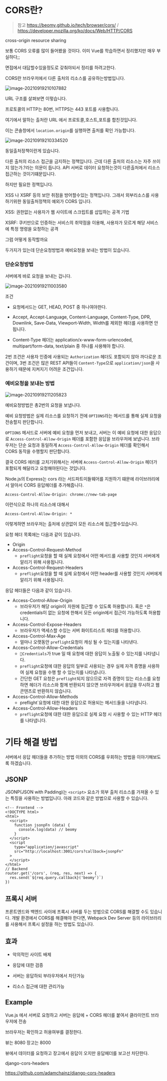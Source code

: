 # CORS란?

> 참고 https://beomy.github.io/tech/browser/cors/ / https://developer.mozilla.org/ko/docs/Web/HTTP/CORS

cross-origin resource sharing

보통 CORS 오류를 많이 들어봤을 것이다. 이미 Vue를 학습하면서 정리했지만 매우 부실하다;;

면접에서 대답할수있을정도로 갖춰야되서 정리를 하려고한다.



CORS란 브라우저에서 다른 출처의 리소스를 공유하는방법입니다.



![image-20210919210107882](CORS란.assets/image-20210919210107882.png)

URL 구조를 살펴보면 이렇습니다.

프로토콜의 HTTP는 80번, HTTPS는 443 포트를 사용합니다.



여기에서 말하는 출처란 URL 에서 프로토콜,호스트,포트를 합친것입니다.

이는 콘솔창에서  `location.origin`를 실행하면 출처를 확인 가능합니다.

![image-20210919210334520](CORS란.assets/image-20210919210334520.png)

동일출처정책이란게 있습니다.

다른 출처의 리소스 접근을 금지하는 정책입니다. 근데 다른 출처의 리소스는 자주 쓰이지 않는가.?라는 의문이 듭니다. API 서버로 데이터 요청하는것이 다른출처에서 리소스 접근하는 것이기떄문입니다.

하지만 필요한 정책입니다.

XSS 나 XSRF 등의 보안 취점을 방어할수있는 정책입니다. 그래서 외부리소스를 사용하기위한 동일출처정책의 예외가 CORS 입니다.

XSS: 권한없는 사용자가 웹 사이트에 스크립트를 삽입하는 공격 기법

XSRF: 쿠키만으로 인증하는 서비스의 취약점을 이용해, 사용자가 모르게 해당 서비스에 특정 명령을 요청하는 공격



그럼 어떻게 동작할까요

두가지가 있는데 단순요청방법과 예비요청을 보내는 방법이 있습니다.



### 단순요청방법

서버에게 바로 요청을 보내는 겁니다.

![image-20210919211003580](CORS란.assets/image-20210919211003580.png)



조건

- 요청메서드는 GET, HEAD, POST 중 하나여야한다.
- Accept, Accept-Language, Content-Language, Content-Type, DPR, Downlink, Save-Data, Viewport-Width, Width를 제외한 헤더를 사용하면 안 됩니다.

- Content-Type 헤더는 application/x-www-form-urlencoded, multipart/form-data, text/plain 중 하나를 사용해야 합니다.

2번 조건은 사용자 인증에 사용되는 `Authorization` 헤더도 포함되지 않아 까다로운 조건이며, 3번 조건은 많은 REST API들이 `Content-Type`으로 `application/json`을 사용하기 때문에 지켜지기 어려운 조건입니다.



### 예비요청을 보내는 방법

![image-20210919211205823](CORS란.assets/image-20210919211205823.png)

예비요청방법은 총2번의 요청을 보냅니다.



예비 요청방법은 실제 리소스를 요청하기 전에 `OPTIONS`라는 메서드를 통해 실제 요청을 전송할지 판단합니다.

`OPTIONS` 메서드로 서버에 예비 요청을 먼저 보내고, 서버는 이 예비 요청에 대한 응답으로 `Access-Control-Allow-Origin` 헤더를 포함한 응답을 브라우저에 보냅니다. 브라우저는 단순 요청과 동일하게 `Access-Control-Allow-Origin` 헤더를 확인해서 CORS 동작을 수행할지 판단합니다.





결국 CORS 에러를 고치기위해서는 서버에 `Access-Control-Allow-Origin` 헤더가 포함되게 해달라고 요청해야된다는 것입니다.



Node.js의 Express는 cors 라는 서드파트미들웨어를 지원하기 떄문에 라이브러리에서 알아서 CORS 응답헤더를 추가해줍니다.



```
Access-Control-Allow-Origin: chrome://new-tab-page
```

이런식으로 하나의 리소스에 대해서

```
Access-Control-Allow-Origin: *
```

이렇게하면 브라우저는 출처에 상관없이 모든 리소스에 접근할수있습니다.



요청 헤더 목록에는 다음과 같이 있습니다.

- Origin
- Access-Control-Request-Method
  - `preflight`요청을 할 때 실제 요청에서 어떤 메서드를 사용할 것인지 서버에게 알리기 위해 사용됩니다.
- Access-Control-Request-Headers
  - `preflight`요청을 할 때 실제 요청에서 어떤 header를 사용할 것인지 서버에게 알리기 위해 사용됩니다.

응답 헤더들은 다음과 같이 있습니다.

- Access-Control-Allow-Origin
  - 브라우저가 해당 origin이 자원에 접근할 수 있도록 허용합니다. 혹은 `*`은 credentials이 없는 요청에 한해서 모든 origin에서 접근이 가능하도록 허용합니다.
- Access-Control-Expose-Headers
  - 브라우저가 액세스할 수있는 서버 화이트리스트 헤더를 허용합니다.
- Access-Control-Max-Age
  - 얼마나 오랫동안 `preflight`요청이 캐싱 될 수 있는지를 나타낸다.
- Access-Control-Allow-Credentials
  - `Credentials`가 true 일 때 요청에 대한 응답이 노출될 수 있는지를 나타냅니다.
  - `preflight`요청에 대한 응답의 일부로 사용되는 경우 실제 자격 증명을 사용하여 실제 요청을 수행 할 수 있는지를 나타냅니다.
  - 간단한 GET 요청은 `preflight`되지 않으므로 자격 증명이 있는 리소스를 요청하면 헤더가 리소스와 함께 반환되지 않으면 브라우저에서 응답을 무시하고 웹 콘텐츠로 반환하지 않습니다.
- Access-Control-Allow-Methods
  - preflight`요청에 대한 대한 응답으로 허용되는 메서드들을 나타냅니다.
- Access-Control-Allow-Headers
  - `preflight`요청에 대한 대한 응답으로 실제 요청 시 사용할 수 있는 HTTP 헤더를 나타냅니다.







# 기타 해결 방법

서버에서 응답 헤더들을 추가하는 방법 이외의 CORS를 우회하는 방법을 이야기해보도록 하겠습니다.

## JSONP

JSONP(JSON with Padding)는 `<script>` 요소가 외부 출처 리소스를 가져올 수 있는 특징을 사용하는 방법입니다. 아래 코드와 같은 방법으로 사용할 수 있습니다.

```
<!-- Frontend -->
<!DOCTYPE html>
<html>
  <script>
    function jsonpFn (data) {
      console.log(data) // beomy
    }
  </script>
  <script
    type="application/javascript"
    src="http://localhost:3001/cors?callback=jsonpFn"
  >
  </script>
</html>
// Backend
router.get('/cors', (req, res, next) => {
  res.send(`${req.query.callback}('beomy')`)
})
```

## 프록시 서버

프론트엔드와 백엔드 사이에 프록시 서버를 두는 방법으로 CORS를 해결할 수도 있습니다. 개발 환경에서 CORS를 해결해야 한다면, Webpack Dev Server 등의 라이브러리를 사용해서 프록시 설정을 하는 방법도 있습니다.



## 효과

- 악의적인 사이트 배제

- 응답에 대한 검증

- 서버는 응답하되 부라우저에서 차단가능

- 리소스 접근에 대한 관리가능



## Example

Vue.js 에서 서버로 요청하고 서버는 응답에 + CORS 헤더를 붙여서 클라이언트 브라우저에 전송

브라우저는 확인하고 허용여부를 결정한다.

뷰는 8080 장고는 8000

뷰에서 데이터를 요청하고 장고에서 응답이 오지만 응답헤더를 보고선 차단한다.



django-cors-headers

https://github.com/adamchainz/django-cors-headers

